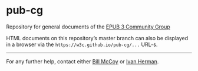 # pub-cg
Repository for general documents of the [EPUB 3 Community Group](https://www.w3.org/community/epub3/)

HTML documents on this repository’s master branch can also be displayed in a browser via the `https://w3c.github.io/pub-cg/...` URL-s. 

---

For any further help, contact either [Bill McCoy](bmccoy@w3.org) or [Ivan Herman](ivan@w3.org).

